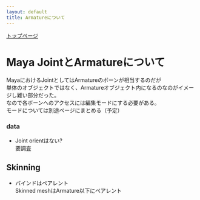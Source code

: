 ```yaml
---
layout: default
title: Armatureについて
---
```

[トップページ](index.md)

# Maya JointとArmatureについて


MayaにおけるJointとしてはArmatureのボーンが相当するのだが  
単体のオブジェクトではなく、Armatureオブジェクト内になるのなのがイメージし難い部分だった。  
なので各ボーンへのアクセスには編集モードにする必要がある。  
モードについては別途ページにまとめる（予定）  

### data
- Joint orientはない?  
要調査  

## Skinning

- バインドはペアレント  
Skinned meshはArmature以下にペアレント  

